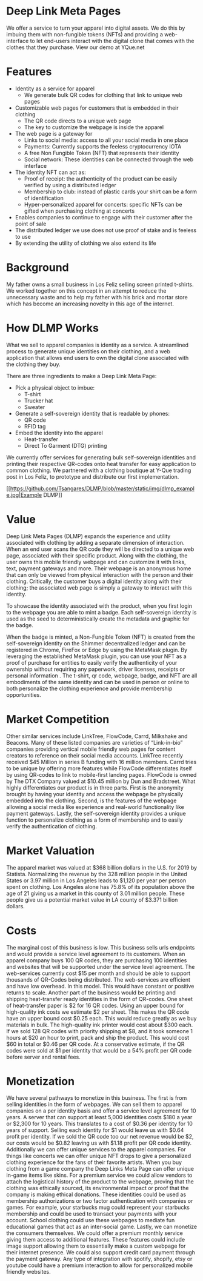 
# Deep Link Meta Pages
We offer a service to turn your apparel into digital assets. We do this by imbuing them with non-fungible tokens (NFTs) and providing a web-interface to let end-users interact with the digital clone that comes with the clothes that they purchase. View our demo at YQue.net

# Features
 - Identity as a service for apparel
   - We generate bulk QR codes for clothing that link to unique web pages
 - Customizable web pages for customers that is embedded in their clothing
   - The QR code directs to a unique web page
   - The key to customize the webpage is inside the apparel
 - The web page is a gateway for
   - Links to social media: access to all your social media in one place
   - Payments: Currently supports the feeless cryptocurrency IOTA
   - A free Non Fungible Token (NFT) that represents their identity
   - Social network: These identities can be connected through the web interface
 - The identity NFT can act as:
   - Proof of receipt: the authenticity of the product can be easily verified by using  a distributed ledger
   - Membership to club: instead of plastic cards your shirt can be a form of identification
   - Hyper-personalized apparel for concerts: specific NFTs can be gifted when purchasing clothing at concerts
 - Enables companies to continue to engage with their customer after the point of sale
 - The distributed ledger we use does not use proof of stake and is feeless to use
 - By extending the utility of clothing we also extend its life

# Background
My father owns a small business in Los Feliz selling screen printed t-shirts. We worked together on this concept in an attempt to reduce the unnecessary waste and to help my father with his brick and mortar store which has become an increasing novelty in this age of the internet.

# How DLMP Works
What we sell to apparel companies is identity as a service. A streamlined process to generate unique identities on their clothing, and a web application that allows end users to own the digital clone associated with the clothing they buy. 

There are three ingredients to make a Deep Link Meta Page:
 - Pick a physical object to imbue:
   - T-shirt
   - Trucker hat
   - Sweater
 - Generate a self-sovereign identity that is readable by phones:
   - QR code
   - RFID tag
 - Embed the identity into the apparel
   - Heat-transfer
   - Direct To Garment (DTG) printing

We currently offer services for generating bulk self-sovereign identities and printing their respective QR-codes onto heat transfer for easy application to common clothing. We partnered with a clothing boutique at Y-Que trading post in Los Feliz, to prototype and distribute our first implementation.

[[https://github.com/Tsangares/DLMP/blob/master/static/img/dlmp_example.jpg|Example DLMP]]

# Value
Deep Link Meta Pages (DLMP) expands the experience and utility associated with clothing by adding a separate dimension of interaction. When an end user scans the QR code they will be directed to a unique web page, associated with their specific product. Along with the clothing, the user owns this mobile friendly webpage and can customize it with links, text, payment gateways and more.   Their webpage is an anonymous home that can only be viewed from physical interaction with the person and their clothing.  Critically, the customer buys a digital identity along with their clothing; the associated web page is simply a gateway to interact with this identity.
    
To showcase the identity associated with the product, when you first login to the webpage you are able to mint a badge. Each self-sovereign identity is used as the seed to deterministically create the metadata and graphic for the badge.

When the badge is minted, a Non-Fungible Token (NFT) is created from the self-sovereign identity on the Shimmer decentralized ledger and can be registered in Chrome, FireFox or Edge by using the MetaMask plugin. By leveraging the established MetaMask plugin, you can use your NFT as a proof of purchase for entities to easily verify the authenticity of your ownership without requiring any paperwork, driver licenses, receipts or personal information . The t-shirt, qr code, webpage, badge, and NFT are all embodiments of the same identity and can be used in person or online to both personalize the clothing experience and provide membership opportunities. 


# Market Competition
Other similar services include LinkTree, FlowCode, Carrd, Milkshake and Beacons. Many of these listed companies are varieties of “Link-in-bio” companies providing vertical mobile friendly web pages for content creators to reference on their social media accounts. LinkTree recently received $45 Million in series B funding with 16 million members. Carrd tries to be unique by offering more features while FlowCode differentiates itself by using QR-codes to link to mobile-first landing pages. FlowCode is owned by The DTX Company valued at $10.45 million by Dun and Bradstreet.
What highly differentiates our product is in three parts. First is the anonymity brought by having your identity and access the webpage be physically embedded into the clothing. Second, is the features of the webpage allowing a social media like experience and real-world functionality like payment gateways. Lastly, the self-sovereign identity provides a unique function to personalize clothing as a form of membership and to easily verify the authentication of clothing. 

# Market Valuation
The apparel market was valued at $368 billion dollars in the U.S. for 2019 by Statista. Normalizing the revenue by the 328 million people in the United States or 3.97 million in Los Angeles leads to $1,120 per year per person spent on clothing. Los Angeles alone has 75.8% of its population above the age of 21 giving us a market in this county of 3.01 million people. These people give us a potential market value in LA county of $3.371 billion dollars. 

# Costs
The marginal cost of this business is low. This business sells urls endpoints and would provide a service level agreement to its customers. When an apparel company buys 100 QR codes, they are purchasing 100 identities and websites that will be supported under the service level agreement. The web-services currently cost $15 per month and should be able to support thousands of QR-Codes being distributed. The web-services are efficient and have low overhead. In this model. This would have constant or positive returns to scale.
Another part of the business would be printing and shipping heat-transfer ready identities in the form of QR-codes. One sheet of heat-transfer paper is $2 for 16 QR codes. Using an upper bound for high-quality ink costs we estimate $2 per sheet. This makes the QR code have an upper bound cost $0.25 each. This would reduce greatly as we buy materials in bulk. The high-quality ink printer would cost about $300 each. If we sold 128 QR codes with priority shipping at $8, and it took someone 1 hours at $20 an hour to print, pack and ship the product. This would cost $60 in total or $0.46 per QR code. At a conservative estimate, if the QR codes were sold at $1 per identity that would be a 54% profit per QR code before server and rental fees. 

# Monetization
We have several pathways to monetize in this business. The first is from selling identities in the form of webpages. We can sell them to apparel companies on a per identity basis and offer a service level agreement for 10 years. A server that can support at least 5,000 identities costs $180 a year or $2,300 for 10 years. This translates to a cost of $0.36 per identity for 10 years of support. Selling each identity for $1 would leave us with $0.64 profit per identity. If we sold the QR code too our net revenue would be $2, our costs would be $0.82 leaving us with $1.18 profit per QR code identity.
Additionally we can offer unique services to the apparel companies. For things like concerts we can offer unique NFT drops to give a personalized clothing experience for the fans of their favorite artists. When you buy clothing from a game company the Deep Links Meta Page can offer unique in-game items like skins. For a premium service we could allow vendors to attach the logistical history of the product to the webpage, proving that the clothing was ethically sourced, its environmental impact or proof that the company is making ethical donations. These identities could be used as membership authorizations or two factor authentication with companies or games. For example, your starbucks mug could represent your starbucks membership and could be used to transact your payments with your account. School clothing could use these webpages to mediate fun educational games that act as an inter-social game. 
Lastly, we can monetize the consumers themselves. We could offer a premium monthly service giving them access to additional features. These features could include image support allowing them to essentially make a custom webpage for their internet presence. We could also support credit card payment through the payment gateway. Any type of integration with spotify, shopify, etsy or youtube could have a premium interaction to allow for personalized mobile friendly websites. 

